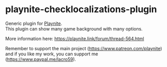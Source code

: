 # playnite-checklocalizations-plugin
Generic plugin for [Playnite](https://playnite.link).  
This plugin can show many game background with many options. 

More information here: https://playnite.link/forum/thread-564.html

Remember to support the main project (https://www.patreon.com/playnite)
and if you like my work, you can support me (https://www.paypal.me/lacro59). 